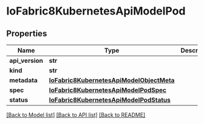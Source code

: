 # IoFabric8KubernetesApiModelPod

## Properties
Name | Type | Description | Notes
------------ | ------------- | ------------- | -------------
**api_version** | **str** |  | [optional] 
**kind** | **str** |  | [optional] 
**metadata** | [**IoFabric8KubernetesApiModelObjectMeta**](IoFabric8KubernetesApiModelObjectMeta.md) |  | [optional] 
**spec** | [**IoFabric8KubernetesApiModelPodSpec**](IoFabric8KubernetesApiModelPodSpec.md) |  | [optional] 
**status** | [**IoFabric8KubernetesApiModelPodStatus**](IoFabric8KubernetesApiModelPodStatus.md) |  | [optional] 

[[Back to Model list]](../README.md#documentation-for-models) [[Back to API list]](../README.md#documentation-for-api-endpoints) [[Back to README]](../README.md)

